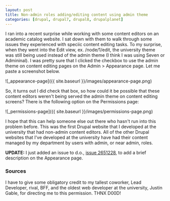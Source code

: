 ```yaml
---
layout: post
title: Non-admin roles adding/editing content using admin theme
categories: [drupal, drupal7, drupal8, drupalplanet]
---
```


I ran into a recent surprise while working with some content editors on an academic catalog website. I sat down with them to walk through some issues they experienced with speciic content editing tasks. To my surprise, when they went into the Edit view, ex. /node/1/edit, the university theme was still being used instead of the admin theme (I think I was using Seven or Admininal). I was pretty sure that I clicked the checkbox to use the admin theme on content editing pages on the Admin > Appearance page. Let me paste a screenshot below.

![_appearance-page]({{ site.baseurl }}/images/appearance-page.png)

So, it turns out I did check that box, so how could it be possible that these content editors weren't being served the admin theme on content editing screens? There is the following option on the Permissions page:

![_permissions-page]({{ site.baseurl }}/images/permissions-page.png)

I hope that this can help someone else out there who hasn't run into this problem before. This was the first Drupal website that I developed at the university that had non-admin content editors. All of the other Drupal websites that I've developed at the university have had their content managed by my department by users with admin, or near admin, roles.

**UPDATE:** I just added an issue to d.o., [issue 2651228](https://www.drupal.org/node/2651228), to add a brief description on the Appearance page.

### Sources

I have to give some obligatory credit to my tallest coworker, Lead Developer, rival, BFF, and the oldest web developer at the university, Justin Gable, for directing me to this permission. THNX D00D!
